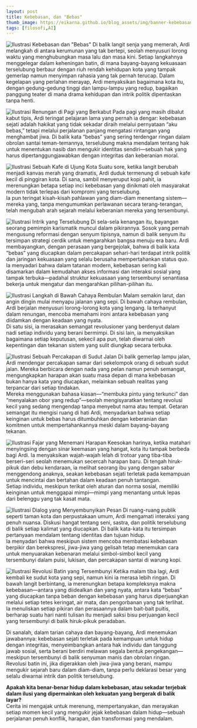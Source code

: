 ```yaml
---
layout: post
title: Kebebasan, dan "Bebas"
thumb_image: https://eikarna.github.io/blog_assets/img/banner-kebebasan-dan-bebas.webp
tags: [filosofi,AI]
---
```


![Ilustrasi Kebebasan dan "Bebas"](https://eikarna.github.io/blog_assets/img/img008-kebebasan-dan-bebas.webp)
Di balik langit senja yang memerah, Ardi melangkah di antara kerumunan yang tak bertepi, seolah menyusuri lorong waktu yang menghubungkan masa lalu dan masa kini. Setiap langkahnya menggelegar dalam keheningan batin, di mana bayang-bayang kekuasaan terselubung berbaur dengan riuh rendah kehidupan kota yang tampak gemerlap namun menyimpan rahasia yang tak pernah terucap. Dalam kegelapan yang perlahan merayap, Ardi menyaksikan bagaimana kota itu, dengan gedung-gedung tinggi dan lampu-lampu yang redup, bagaikan panggung teater di mana drama kehidupan dan intrik politik dipentaskan tanpa henti.

![Ilustrasi Renungan di Pagi yang Berkabut](https://eikarna.github.io/blog_assets/img/img000-kebebasan-dan-bebas.webp)
Pada pagi yang masih dibalut kabut tipis, Ardi teringat pelajaran lama yang pernah ia dengar: kebebasan sejati adalah hakikat yang tidak sekadar diraih melalui pernyataan “aku bebas,” tetapi melalui perjalanan panjang mengatasi rintangan yang menghambat jiwa. Di balik kata “bebas” yang sering terdengar ringan dalam obrolan santai teman-temannya, terselubung makna mendalam tentang hak untuk menentukan nasib dan mengukir identitas sendiri—sebuah hak yang harus dipertanggungjawabkan dengan integritas dan keberanian moral.

![Ilustrasi Sebuah Kafe di Ujung Kota](https://eikarna.github.io/blog_assets/img/img001-kebebasan-dan-bebas.webp)
Suatu sore, ketika langit berubah menjadi kanvas merah yang dramatis, Ardi duduk termenung di sebuah kafe kecil di pinggiran kota. Di sana, sambil menyeruput kopi pahit, ia merenungkan betapa setiap inci kebebasan yang dinikmati oleh masyarakat modern tidak terlepas dari kompromi yang terselubung.  
Ia pun teringat kisah-kisah pahlawan yang diam-diam menentang sistem—mereka yang, tanpa mengumumkan perlawanan secara terang-terangan, telah mengubah arah sejarah melalui keberanian mereka yang tersembunyi.

![Ilustrasi Intrik yang Terselubung](https://eikarna.github.io/blog_assets/img/img002-kebebasan-dan-bebas.webp)
Di sela-sela kenangan itu, bayangan seorang pemimpin karismatik muncul dalam pikirannya. Sosok yang pernah mengusung reformasi dengan senyum tipisnya, namun di balik senyum itu tersimpan strategi cerdik untuk mengarahkan bangsa menuju era baru. Ardi membayangkan, dengan perasaan yang bergejolak, bahwa di balik kata “bebas” yang diucapkan dalam percakapan sehari-hari terdapat intrik politik dan jaringan kekuasaan yang selalu berusaha mempertahankan status quo.  
Ia menyadari bahwa dalam tatanan modern, kebebasan sering kali disamarkan dalam kemudahan akses informasi dan interaksi sosial yang tampak terbuka—padahal struktur kekuasaan yang tersembunyi senantiasa bekerja untuk mengatur dan mengarahkan pilihan-pilihan itu.

![Ilustrasi Langkah di Bawah Cahaya Rembulan](https://eikarna.github.io/blog_assets/img/img003-kebebasan-dan-bebas.webp)
Malam semakin larut, dan angin dingin mulai menyapu jalanan yang sepi. Di bawah cahaya rembulan, Ardi berjalan menyusuri lorong-lorong kota yang lengang. Ia terhanyut dalam renungan, mencoba memahami ironi antara kebebasan yang diidamkan dengan keadaan yang nyata.  
Di satu sisi, ia merasakan semangat revolusioner yang berdenyut dalam nadi setiap individu yang berani bermimpi. Di sisi lain, ia menyaksikan bagaimana setiap keputusan, sekecil apa pun, telah diwarnai oleh kepentingan dan tekanan sistem yang sulit diungkap secara terbuka.

![Ilustrasi Sebuah Percakapan di Sudut Jalan](https://eikarna.github.io/blog_assets/img/img004-kebebasan-dan-bebas.webp)
Di balik gemerlap lampu jalan, Ardi mendengar percakapan samar dari sekelompok orang di sebuah sudut jalan. Mereka berbicara dengan nada yang pelan namun penuh semangat, mengungkapkan harapan akan suatu masa depan di mana kebebasan bukan hanya kata yang diucapkan, melainkan sebuah realitas yang terpancar dari setiap tindakan.  
Mereka menggunakan bahasa kiasan—“membuka pintu yang terkunci” dan “menyalakan obor yang redup”—seolah mengisyaratkan tentang revolusi kecil yang sedang mengendap tanpa menyebut nama atau tempat. Getaran semangat itu mengisi ruang di hati Ardi, menyadarkan bahwa setiap keinginan untuk bebas harus ditumbuhkan dengan keberanian dan komitmen untuk mempertahankannya meski dalam bayang-bayang tekanan.

![Ilustrasi Fajar yang Menemani Harapan](https://eikarna.github.io/blog_assets/img/img005-kebebasan-dan-bebas.webp)
Keesokan harinya, ketika matahari menyingsing dengan sinar keemasan yang hangat, kota itu tampak berbeda bagi Ardi. Ia menyaksikan wajah-wajah lelah di trotoar yang tiba-tiba berseri-seri seolah menemukan secercah harapan baru. Di tengah hiruk-pikuk dan debu kendaraan, ia melihat seorang ibu yang dengan sabar menggendong anaknya, seakan kebebasan sejati terletak pada kemampuan untuk mencintai dan bertahan dalam keadaan penuh tantangan.  
Setiap individu, meskipun terikat oleh aturan dan norma sosial, memiliki keinginan untuk menggapai mimpi—mimpi yang menantang untuk lepas dari belenggu yang tak kasat mata.

![Ilustrasi Dialog yang Menyembunyikan Pesan](https://eikarna.github.io/blog_assets/img/img006-kebebasan-dan-bebas.webp)
Di ruang-ruang publik seperti taman kota dan perpustakaan umum, Ardi mengamati interaksi yang penuh nuansa. Diskusi hangat tentang seni, sastra, dan politik terselubung di balik setiap kalimat yang diucapkan. Di balik kata-kata itu tersimpan pertanyaan mendalam tentang identitas dan tujuan hidup.  
Ia menyadari bahwa meskipun sistem mencoba membatasi kebebasan berpikir dan berekspresi, jiwa-jiwa yang gelisah tetap menemukan cara untuk menyuarakan kebenaran melalui simbol-simbol kecil yang tersembunyi dalam puisi, lukisan, dan percakapan santai di warung kopi.

![Ilustrasi Revolusi Batin yang Tersembunyi](https://eikarna.github.io/blog_assets/img/img007-kebebasan-dan-bebas.webp)
Ketika malam tiba lagi, Ardi kembali ke sudut kota yang sepi, namun kini ia merasa lebih ringan. Di bawah langit berbintang, ia merenungkan betapa kompleksnya makna kebebasan—antara yang diidealkan dan yang nyata, antara kata “bebas” yang diucapkan tanpa beban dengan kebebasan yang harus diperjuangkan melalui setiap tetes keringat, air mata, dan pengorbanan yang tak terlihat.  
Ia menuliskan setiap pikiran dan perasaannya dalam bait-bait puitis, berharap suatu hari nanti tulisan itu menjadi saksi bisu perjuangan kecil yang tersembunyi di balik hiruk-pikuk peradaban.

Di sanalah, dalam tarian cahaya dan bayang-bayang, Ardi menemukan jawabannya: kebebasan sejati terletak pada kemampuan untuk hidup dengan integritas, menyeimbangkan antara hak individu dan tanggung jawab sosial, serta berani berdiri melawan segala bentuk pengekangan—meskipun tersembunyi di balik senyuman manis dan obrolan ringan.  
Revolusi batin ini, jika digerakkan oleh jiwa-jiwa yang berani, mampu mengukir sejarah baru dalam diam-diam, tanpa perlu deklarasi besar yang selalu diwarnai intrik dan politik terselubung.

**Apakah kita benar-benar hidup dalam kebebasan, atau sekadar terjebak dalam ilusi yang dipermainkan oleh kekuatan yang bergerak di balik layar?**  
Cerita ini mengajak untuk merenung, mempertanyakan, dan merayakan setiap momen kecil yang mengukir jejak kebebasan dalam hidup—sebuah perjalanan penuh konflik, harapan, dan transformasi yang mendalam.
